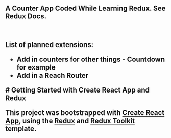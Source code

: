 <h2>A Counter App Coded While Learning Redux. See Redux Docs.</h2> 
<br/>
<h2> List of planned extensions:
<ul>
  <li> Add in counters for other things - Countdown for example</li>
  <li> Add in a Reach Router </li>
</ul>
# Getting Started with Create React App and Redux

This project was bootstrapped with [Create React App](https://github.com/facebook/create-react-app), using the [Redux](https://redux.js.org/) and [Redux Toolkit](https://redux-toolkit.js.org/) template.
